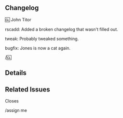 ## Changelog

:cl: John Titor

rscadd: Added a broken changelog that wasn't filled out.

tweak: Probably tweaked something.

bugfix: Jones is now a cat again.

/:cl:

<!-- Valid Prefixes:
bugfix tweak
rscadd rscdel
imageadd imagedel
maptweak spellcheck
soundadd sounddel
experiment wip
-->

## Details
<!--
	Put more details about your changes below as needed or just anything you don't want in the changelog.
-->


## Related Issues
<!--
	 Mention the issue(s) this MR closes or is related to
-->
Closes

/assign me
